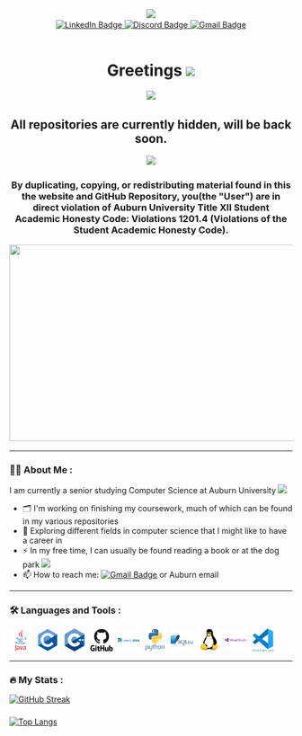 <div id="header" align="center">
  <img src="https://media.giphy.com/media/YPJ5gi3MZzSjhtQTIk/giphy.gif" width="250"/>
</div>

<div id="badges" align="center">
  <a href="https://www.linkedin.com/in/mary-mitchell-361a93243/">
    <img src="https://img.shields.io/badge/LinkedIn-blue?style=for-the-badge&logo=linkedin&logoColor=white" alt="LinkedIn Badge"/>
  </a>
  <a href="https://discordapp.com/users/870674173842829343/">
    <img src="https://img.shields.io/badge/Discord-5865f2?style=for-the-badge&logo=discord&logoColor=white" alt="Discord Badge"/>
  </a>
  <a href="mailto:maryemitchell01@gmail.com">
    <img src="https://img.shields.io/badge/Gmail-white?style=for-the-badge&logo=gmail&logoColor=red" alt="Gmail Badge"/>
  </a>
</div>

<div id="badges" align="center">
  <img src="https://komarev.com/ghpvc/?username=merrymitch&style=flat-square&color=blue" alt=""/>
</div>

<h1 align="center">
  Greetings 
  <img src="https://media.giphy.com/media/hvRJCLFzcasrR4ia7z/giphy.gif" width="30px"/>
</h1>

<div align="center">
  <img src="https://media.giphy.com/media/vAbetxnkVq7gE3VpbJ/giphy.gif" width="250"/>
</div>

<h2 align="center">
All repositories are currently hidden, will be back soon.
</h2>

<div align="center">
  <img src="https://media.giphy.com/media/ydWZWF2FCZRdpHwVsg/giphy.gif" width="250"/>
</div>

<h3 align="center">
By duplicating, copying, or redistributing material found in this the website and GitHub Repository, you(the "User") are in direct violation of Auburn University Title XII Student Academic Honesty Code: Violations 1201.4 (Violations of the Student Academic Honesty Code).
</h3>

<div align="center">
  <img src="https://media.giphy.com/media/BferOKonYOspm28AiB/giphy.gif" width="600" height="350"/>
</div>

---

### :woman_technologist: About Me :
I am currently a senior studying Computer Science at Auburn University <img src="https://media.giphy.com/media/USUSVOt5OU7T2pKWtn/giphy.gif" width="40">
- :card_index_dividers: I'm working on finishing my coursework, much of which can be found in my various repositories
- :seedling: Exploring different fields in computer science that I might like to have a career in
- :zap: In my free time, I can usually be found reading a book or at the dog park <img src="https://media.giphy.com/media/TUV4bmHUfW2yN3VmXi/giphy.gif" width="40">
- :mailbox: How to reach me: [![Gmail Badge](https://img.shields.io/badge/Gmail-white?style=for-the-badge&logo=gmail&logoColor=red)](mailto:maryemitchell01@gmail.com) or Auburn email 

---

### :hammer_and_wrench: Languages and Tools :
<div>
  <img src="https://github.com/devicons/devicon/blob/master/icons/java/java-original-wordmark.svg" title="Java" alt="Java" width="40" height="40"/>&nbsp;
  <img src="https://github.com/devicons/devicon/blob/master/icons/c/c-original.svg" title="C" alt="C" width="40" height="40"/>&nbsp;
  <img src="https://github.com/devicons/devicon/blob/master/icons/cplusplus/cplusplus-original.svg" title="Cplusplus" alt="Cplusplus" width="40" height="40"/>&nbsp;
  <img src="https://github.com/devicons/devicon/blob/master/icons/github/github-original-wordmark.svg" title="Github" alt="Github" width="40" height="40"/>&nbsp;
  <img src="https://github.com/devicons/devicon/blob/master/icons/intellij/intellij-original-wordmark.svg" title="Intellij" alt="Intellij" width="40" height="40"/>&nbsp;
  <img src="https://github.com/devicons/devicon/blob/master/icons/python/python-original-wordmark.svg" title="Python" alt="Python" width="40" height="40"/>&nbsp;
  <img src="https://github.com/devicons/devicon/blob/master/icons/sqlite/sqlite-original-wordmark.svg" title="Sqlite" alt="Sqlite" width="40" height="40"/>&nbsp;
  <img src="https://github.com/devicons/devicon/blob/master/icons/linux/linux-original.svg" title="Linux" alt="Linux" width="40" height="40"/>&nbsp;
  <img src="https://github.com/devicons/devicon/blob/master/icons/visualstudio/visualstudio-plain-wordmark.svg" title="VisualStudio" alt="VisualStudio" width="40" height="40"/>&nbsp;
  <img src="https://github.com/devicons/devicon/blob/master/icons/vscode/vscode-original-wordmark.svg" title="Vscode" alt="Vscode" width="40" height="40"/>&nbsp;
</div>

---

### :fire: My Stats :
[![GitHub Streak](http://github-readme-streak-stats.herokuapp.com?user=merrymitch&theme=dark&background=000000)](https://git.io/streak-stats)
###
[![Top Langs](https://github-readme-stats.vercel.app/api/top-langs/?username=merrymitch&layout=compact&theme=vision-friendly-dark)](https://github.com/anuraghazra/github-readme-stats)
